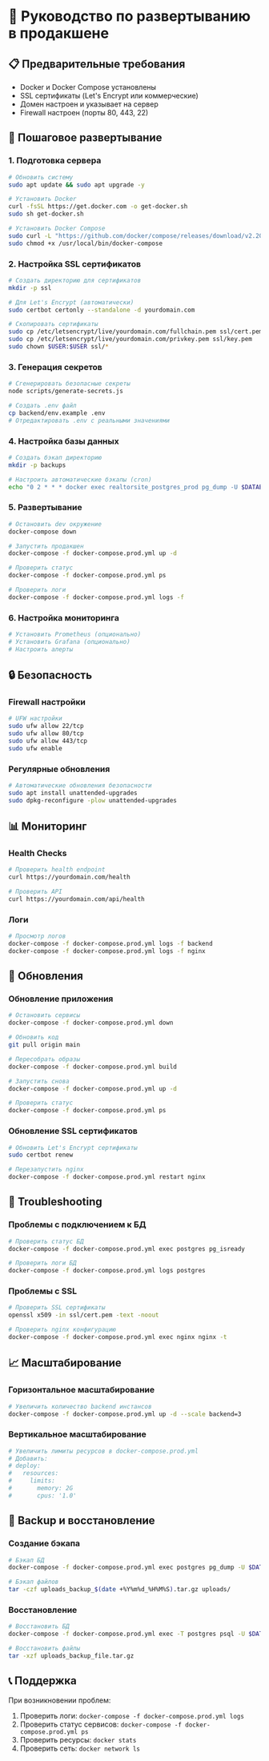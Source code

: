 # 🚀 Руководство по развертыванию в продакшене

## 📋 Предварительные требования

- Docker и Docker Compose установлены
- SSL сертификаты (Let's Encrypt или коммерческие)
- Домен настроен и указывает на сервер
- Firewall настроен (порты 80, 443, 22)

## 🔧 Пошаговое развертывание

### 1. Подготовка сервера

```bash
# Обновить систему
sudo apt update && sudo apt upgrade -y

# Установить Docker
curl -fsSL https://get.docker.com -o get-docker.sh
sudo sh get-docker.sh

# Установить Docker Compose
sudo curl -L "https://github.com/docker/compose/releases/download/v2.20.0/docker-compose-$(uname -s)-$(uname -m)" -o /usr/local/bin/docker-compose
sudo chmod +x /usr/local/bin/docker-compose
```

### 2. Настройка SSL сертификатов

```bash
# Создать директорию для сертификатов
mkdir -p ssl

# Для Let's Encrypt (автоматически)
sudo certbot certonly --standalone -d yourdomain.com

# Скопировать сертификаты
sudo cp /etc/letsencrypt/live/yourdomain.com/fullchain.pem ssl/cert.pem
sudo cp /etc/letsencrypt/live/yourdomain.com/privkey.pem ssl/key.pem
sudo chown $USER:$USER ssl/*
```

### 3. Генерация секретов

```bash
# Сгенерировать безопасные секреты
node scripts/generate-secrets.js

# Создать .env файл
cp backend/env.example .env
# Отредактировать .env с реальными значениями
```

### 4. Настройка базы данных

```bash
# Создать бэкап директорию
mkdir -p backups

# Настроить автоматические бэкапы (cron)
echo "0 2 * * * docker exec realtorsite_postgres_prod pg_dump -U $DATABASE_USERNAME $DATABASE_NAME > backups/backup_\$(date +\%Y\%m\%d_\%H\%M\%S).sql" | crontab -
```

### 5. Развертывание

```bash
# Остановить dev окружение
docker-compose down

# Запустить продакшен
docker-compose -f docker-compose.prod.yml up -d

# Проверить статус
docker-compose -f docker-compose.prod.yml ps

# Проверить логи
docker-compose -f docker-compose.prod.yml logs -f
```

### 6. Настройка мониторинга

```bash
# Установить Prometheus (опционально)
# Установить Grafana (опционально)
# Настроить алерты
```

## 🔒 Безопасность

### Firewall настройки

```bash
# UFW настройки
sudo ufw allow 22/tcp
sudo ufw allow 80/tcp
sudo ufw allow 443/tcp
sudo ufw enable
```

### Регулярные обновления

```bash
# Автоматические обновления безопасности
sudo apt install unattended-upgrades
sudo dpkg-reconfigure -plow unattended-upgrades
```

## 📊 Мониторинг

### Health Checks

```bash
# Проверить health endpoint
curl https://yourdomain.com/health

# Проверить API
curl https://yourdomain.com/api/health
```

### Логи

```bash
# Просмотр логов
docker-compose -f docker-compose.prod.yml logs -f backend
docker-compose -f docker-compose.prod.yml logs -f nginx
```

## 🔄 Обновления

### Обновление приложения

```bash
# Остановить сервисы
docker-compose -f docker-compose.prod.yml down

# Обновить код
git pull origin main

# Пересобрать образы
docker-compose -f docker-compose.prod.yml build

# Запустить снова
docker-compose -f docker-compose.prod.yml up -d

# Проверить статус
docker-compose -f docker-compose.prod.yml ps
```

### Обновление SSL сертификатов

```bash
# Обновить Let's Encrypt сертификаты
sudo certbot renew

# Перезапустить nginx
docker-compose -f docker-compose.prod.yml restart nginx
```

## 🚨 Troubleshooting

### Проблемы с подключением к БД

```bash
# Проверить статус БД
docker-compose -f docker-compose.prod.yml exec postgres pg_isready

# Проверить логи БД
docker-compose -f docker-compose.prod.yml logs postgres
```

### Проблемы с SSL

```bash
# Проверить SSL сертификаты
openssl x509 -in ssl/cert.pem -text -noout

# Проверить nginx конфигурацию
docker-compose -f docker-compose.prod.yml exec nginx nginx -t
```

## 📈 Масштабирование

### Горизонтальное масштабирование

```bash
# Увеличить количество backend инстансов
docker-compose -f docker-compose.prod.yml up -d --scale backend=3
```

### Вертикальное масштабирование

```bash
# Увеличить лимиты ресурсов в docker-compose.prod.yml
# Добавить:
# deploy:
#   resources:
#     limits:
#       memory: 2G
#       cpus: '1.0'
```

## 🔄 Backup и восстановление

### Создание бэкапа

```bash
# Бэкап БД
docker-compose -f docker-compose.prod.yml exec postgres pg_dump -U $DATABASE_USERNAME $DATABASE_NAME > backup_$(date +%Y%m%d_%H%M%S).sql

# Бэкап файлов
tar -czf uploads_backup_$(date +%Y%m%d_%H%M%S).tar.gz uploads/
```

### Восстановление

```bash
# Восстановить БД
docker-compose -f docker-compose.prod.yml exec -T postgres psql -U $DATABASE_USERNAME $DATABASE_NAME < backup_file.sql

# Восстановить файлы
tar -xzf uploads_backup_file.tar.gz
```

## 📞 Поддержка

При возникновении проблем:

1. Проверить логи: `docker-compose -f docker-compose.prod.yml logs`
2. Проверить статус сервисов: `docker-compose -f docker-compose.prod.yml ps`
3. Проверить ресурсы: `docker stats`
4. Проверить сеть: `docker network ls` 